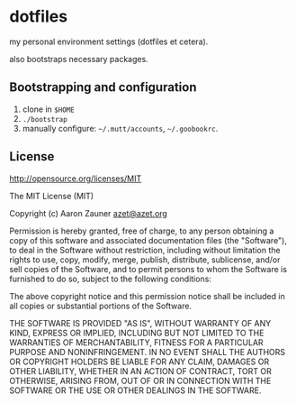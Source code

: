 # dotfiles
my personal environment settings (dotfiles et cetera).

also bootstraps necessary packages.

## Bootstrapping and configuration
1. clone in `$HOME`
2. `./bootstrap`
3. manually configure: `~/.mutt/accounts`, `~/.goobookrc`.

## License
http://opensource.org/licenses/MIT

The MIT License (MIT)

Copyright (c) Aaron Zauner <azet@azet.org>

Permission is hereby granted, free of charge, to any person obtaining a copy of this software and associated documentation files (the "Software"), to deal in the Software without restriction, including without limitation the rights to use, copy, modify, merge, publish, distribute, sublicense, and/or sell copies of the Software, and to permit persons to whom the Software is furnished to do so, subject to the following conditions:

The above copyright notice and this permission notice shall be included in all copies or substantial portions of the Software.

THE SOFTWARE IS PROVIDED "AS IS", WITHOUT WARRANTY OF ANY KIND, EXPRESS OR IMPLIED, INCLUDING BUT NOT LIMITED TO THE WARRANTIES OF MERCHANTABILITY, FITNESS FOR A PARTICULAR PURPOSE AND NONINFRINGEMENT. IN NO EVENT SHALL THE AUTHORS OR COPYRIGHT HOLDERS BE LIABLE FOR ANY CLAIM, DAMAGES OR OTHER LIABILITY, WHETHER IN AN ACTION OF CONTRACT, TORT OR OTHERWISE, ARISING FROM, OUT OF OR IN CONNECTION WITH THE SOFTWARE OR THE USE OR OTHER DEALINGS IN THE SOFTWARE.
